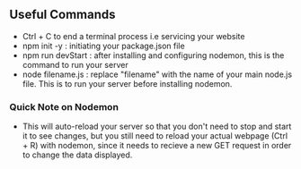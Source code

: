 ## Useful Commands
- Ctrl + C to end a terminal process i.e servicing your website
- npm init -y : initiating your package.json file
- npm run devStart : after installing and configuring nodemon, this is the command to run your server
- node filename.js : replace "filename" with the name of your main node.js file. This is to run your server before installing nodemon.

### Quick Note on Nodemon
- This will auto-reload your server so that you don't need to stop and start it to see changes, but you still need to reload your actual webpage (Ctrl + R) with nodemon, since it needs to recieve a new GET request in order to change the data displayed.